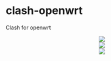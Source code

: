 # clash-openwrt
Clash for openwrt

<div align=center><img src="https://raw.githubusercontent.com/frainzy1477/clash/master/preview/view_1.png" /></div>

<div align=center><img src="https://raw.githubusercontent.com/frainzy1477/clash/master/preview/view_2.png" /></div>

<div align=center><img src="https://raw.githubusercontent.com/frainzy1477/clash/master/preview/view_3.png" /></div>


